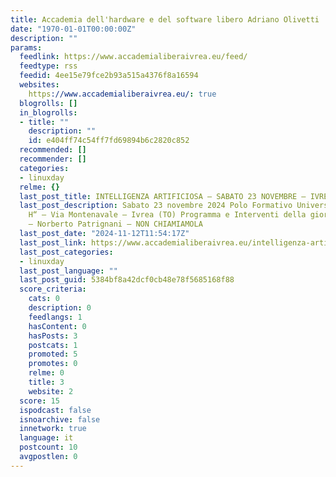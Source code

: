 ```yaml
---
title: Accademia dell'hardware e del software libero Adriano Olivetti
date: "1970-01-01T00:00:00Z"
description: ""
params:
  feedlink: https://www.accademialiberaivrea.eu/feed/
  feedtype: rss
  feedid: 4ee15e79fce2b93a515a4376f8a16594
  websites:
    https://www.accademialiberaivrea.eu/: true
  blogrolls: []
  in_blogrolls:
  - title: ""
    description: ""
    id: e404ff74c54ff7fd69894b6c2820c852
  recommended: []
  recommender: []
  categories:
  - linuxday
  relme: {}
  last_post_title: INTELLIGENZA ARTIFICIOSA – SABATO 23 NOVEMBRE – IVREA
  last_post_description: Sabato 23 novembre 2024 Polo Formativo Universitario “Officina
    H“ – Via Montenavale – Ivrea (TO) Programma e Interventi della giornata   9:30
    – Norberto Patrignani – NON CHIAMIAMOLA
  last_post_date: "2024-11-12T11:54:17Z"
  last_post_link: https://www.accademialiberaivrea.eu/intelligenza-artificiosa-sabato-23-novembre-ivrea/
  last_post_categories:
  - linuxday
  last_post_language: ""
  last_post_guid: 5384bf8a42dcf0cb48e78f5685168f88
  score_criteria:
    cats: 0
    description: 0
    feedlangs: 1
    hasContent: 0
    hasPosts: 3
    postcats: 1
    promoted: 5
    promotes: 0
    relme: 0
    title: 3
    website: 2
  score: 15
  ispodcast: false
  isnoarchive: false
  innetwork: true
  language: it
  postcount: 10
  avgpostlen: 0
---
```

